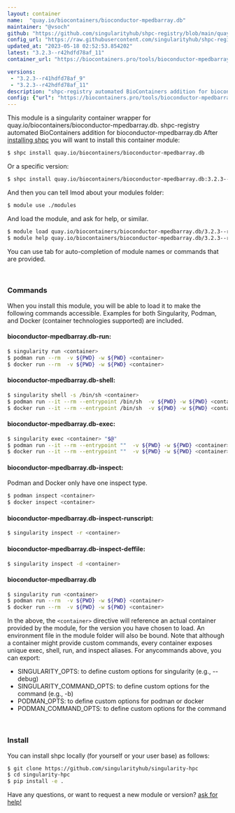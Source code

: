 ```yaml
---
layout: container
name:  "quay.io/biocontainers/bioconductor-mpedbarray.db"
maintainer: "@vsoch"
github: "https://github.com/singularityhub/shpc-registry/blob/main/quay.io/biocontainers/bioconductor-mpedbarray.db/container.yaml"
config_url: "https://raw.githubusercontent.com/singularityhub/shpc-registry/main/quay.io/biocontainers/bioconductor-mpedbarray.db/container.yaml"
updated_at: "2023-05-18 02:52:53.854202"
latest: "3.2.3--r42hdfd78af_11"
container_url: "https://biocontainers.pro/tools/bioconductor-mpedbarray.db"

versions:
 - "3.2.3--r41hdfd78af_9"
 - "3.2.3--r42hdfd78af_11"
description: "shpc-registry automated BioContainers addition for bioconductor-mpedbarray.db"
config: {"url": "https://biocontainers.pro/tools/bioconductor-mpedbarray.db", "maintainer": "@vsoch", "description": "shpc-registry automated BioContainers addition for bioconductor-mpedbarray.db", "latest": {"3.2.3--r42hdfd78af_11": "sha256:096a8c798db80b88ad0cc6a418d29b3b882657036fac1135f09885ba3dea8da4"}, "tags": {"3.2.3--r41hdfd78af_9": "sha256:5d802f7ada010a58f587fa11e07074e7cdf75d56de0e2637f8ac3f6d04bd06fa", "3.2.3--r42hdfd78af_11": "sha256:096a8c798db80b88ad0cc6a418d29b3b882657036fac1135f09885ba3dea8da4"}, "docker": "quay.io/biocontainers/bioconductor-mpedbarray.db"}
---
```


This module is a singularity container wrapper for quay.io/biocontainers/bioconductor-mpedbarray.db.
shpc-registry automated BioContainers addition for bioconductor-mpedbarray.db
After [installing shpc](#install) you will want to install this container module:


```bash
$ shpc install quay.io/biocontainers/bioconductor-mpedbarray.db
```

Or a specific version:

```bash
$ shpc install quay.io/biocontainers/bioconductor-mpedbarray.db:3.2.3--r42hdfd78af_11
```

And then you can tell lmod about your modules folder:

```bash
$ module use ./modules
```

And load the module, and ask for help, or similar.

```bash
$ module load quay.io/biocontainers/bioconductor-mpedbarray.db/3.2.3--r42hdfd78af_11
$ module help quay.io/biocontainers/bioconductor-mpedbarray.db/3.2.3--r42hdfd78af_11
```

You can use tab for auto-completion of module names or commands that are provided.

<br>

### Commands

When you install this module, you will be able to load it to make the following commands accessible.
Examples for both Singularity, Podman, and Docker (container technologies supported) are included.

#### bioconductor-mpedbarray.db-run:

```bash
$ singularity run <container>
$ podman run --rm  -v ${PWD} -w ${PWD} <container>
$ docker run --rm  -v ${PWD} -w ${PWD} <container>
```

#### bioconductor-mpedbarray.db-shell:

```bash
$ singularity shell -s /bin/sh <container>
$ podman run --it --rm --entrypoint /bin/sh  -v ${PWD} -w ${PWD} <container>
$ docker run --it --rm --entrypoint /bin/sh  -v ${PWD} -w ${PWD} <container>
```

#### bioconductor-mpedbarray.db-exec:

```bash
$ singularity exec <container> "$@"
$ podman run --it --rm --entrypoint ""  -v ${PWD} -w ${PWD} <container> "$@"
$ docker run --it --rm --entrypoint ""  -v ${PWD} -w ${PWD} <container> "$@"
```

#### bioconductor-mpedbarray.db-inspect:

Podman and Docker only have one inspect type.

```bash
$ podman inspect <container>
$ docker inspect <container>
```

#### bioconductor-mpedbarray.db-inspect-runscript:

```bash
$ singularity inspect -r <container>
```

#### bioconductor-mpedbarray.db-inspect-deffile:

```bash
$ singularity inspect -d <container>
```



#### bioconductor-mpedbarray.db

```bash
$ singularity run <container>
$ podman run --rm  -v ${PWD} -w ${PWD} <container>
$ docker run --rm  -v ${PWD} -w ${PWD} <container>
```


In the above, the `<container>` directive will reference an actual container provided
by the module, for the version you have chosen to load. An environment file in the
module folder will also be bound. Note that although a container
might provide custom commands, every container exposes unique exec, shell, run, and
inspect aliases. For anycommands above, you can export:

 - SINGULARITY_OPTS: to define custom options for singularity (e.g., --debug)
 - SINGULARITY_COMMAND_OPTS: to define custom options for the command (e.g., -b)
 - PODMAN_OPTS: to define custom options for podman or docker
 - PODMAN_COMMAND_OPTS: to define custom options for the command

<br>

### Install

You can install shpc locally (for yourself or your user base) as follows:

```bash
$ git clone https://github.com/singularityhub/singularity-hpc
$ cd singularity-hpc
$ pip install -e .
```

Have any questions, or want to request a new module or version? [ask for help!](https://github.com/singularityhub/singularity-hpc/issues)